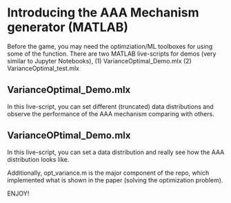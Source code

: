 # Introducing the AAA Mechanism generator (MATLAB)
Before the game, you may need the optimziation/ML toolboxes for using some of the function.
There are two MATLAB live-scripts for demos (very similar to Jupyter Notebooks), (1) VarianceOptimal_Demo.mlx (2) VarianceOptimal_test.mlx
## VarianceOptimal_Demo.mlx
In this live-script, you can set different (truncated) data distributions and observe the performance of the AAA mechanism comparing with others. 
## VarianceOPtimal_Demo.mlx
In this live-script, you can set a data distribution and really see how the AAA distribution looks like.

Additionally, opt_variance.m is the major component of the repo, which implemented what is shown in the paper (solving the optimization problem).

ENJOY!
